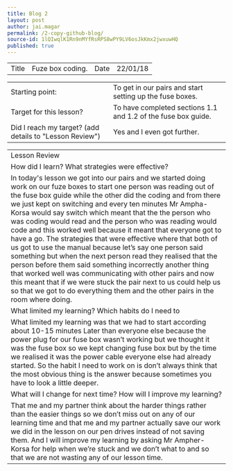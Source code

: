 ```yaml
---
title: Blog 2
layout: post
author: jai.magar
permalink: /2-copy-github-blog/
source-id: 1lQIwqlK1Rn9nMYfRsRPS8wPY9LV6osJkKmx2jwxuwHQ
published: true
---
```

<table>
  <tr>
    <td>Title</td>
    <td>Fuze box coding.</td>
    <td>Date</td>
    <td>22/01/18</td>
  </tr>
</table>


<table>
  <tr>
    <td>Starting point:</td>
    <td>To get in our pairs and start setting up the fuse boxes.</td>
  </tr>
  <tr>
    <td>Target for this lesson?</td>
    <td>To have completed sections 1.1 and 1.2 of the fuse box guide.</td>
  </tr>
  <tr>
    <td>Did I reach my target? 
(add details to "Lesson Review")</td>
    <td>Yes and I even got further.</td>
  </tr>
</table>


<table>
  <tr>
    <td>Lesson Review</td>
  </tr>
  <tr>
    <td>How did I learn? What strategies were effective? </td>
  </tr>
  <tr>
    <td>In today's lesson we got into our pairs and we started doing work on our fuze boxes to start one person was reading out of the fuse box guide while the other did the coding and from there we just kept on switching and every ten minutes Mr Ampha-Korsa would say switch which meant that the the person who was coding would read and the person who was reading would code and this worked well because it meant that everyone got to have a go. The strategies that were effective where that both of us got to use the manual because let’s say one person said something but when the next person read they realised that the person before them said something incorrectly another thing that worked well was communicating with other pairs and now this meant that if we were stuck the pair next to us could help us so that we got to do everything them and the other pairs in the room where doing.</td>
  </tr>
  <tr>
    <td>What limited my learning? Which habits do I need to </td>
  </tr>
  <tr>
    <td>What limited my learning was that we had to start according about 10-15 minutes Later than everyone else because the power plug for our fuse box wasn’t working but we thought it was the fuse box so we kept changing fuse box but by the time we realised it was the power cable everyone else had already started. So the habit I need to work on is don’t always think that the most obvious thing is the answer because sometimes you have to look a little deeper.</td>
  </tr>
  <tr>
    <td>What will I change for next time? How will I improve my learning?</td>
  </tr>
  <tr>
    <td>That me and my partner think about the harder things rather than the easier things so we don’t miss out on any of our learning time and that me and my partner actually save our work we did in the lesson on our pen drives instead of not saving them. And I will improve my learning by asking Mr Ampher-Korsa for help when we’re stuck and we don’t what to and so that we are not wasting any of our lesson time.</td>
  </tr>
</table>


